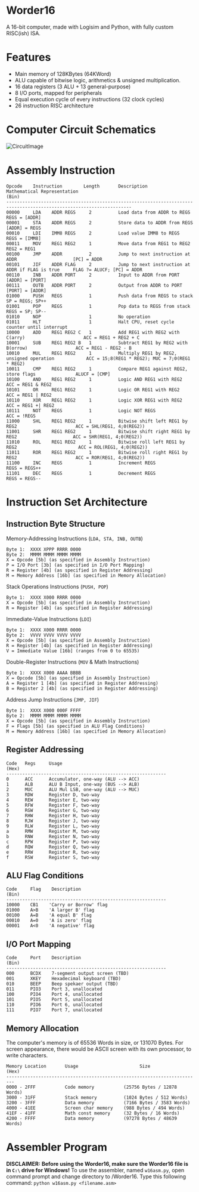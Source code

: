 # Worder16
A 16-bit computer, made with Logisim and Python, with fully custom RISC(ish) ISA.

# Features
- Main memory of 128KBytes (64KWord)
- ALU capable of bitwise logic, arithmetics & unsigned multiplication.
- 16 data registers (3 ALU + 13 general-purpose)
- 8 I/O ports, mapped for peripherals
- Equal execution cycle of every instructions (32 clock cycles)
- 26 instruction RISC architecture

# Computer Circuit Schematics
![CircuitImage](https://github.com/kemalabizar/Worder16/assets/73152134/62e61545-1b08-4f88-81af-1695c9c53730)

# Assembly Instruction
```
Opcode    Instruction        Length       Description                                          Mathematical Representation
(Bin)
---------------------------------------------------------------------------------------------------------------------
00000     LDA    ADDR REGS     2          Load data from ADDR to REGS                          REGS = [ADDR]      
00001     STA    ADDR REGS     2          Store data to ADDR from REGS                         [ADDR] = REGS
00010     LDI    IMM8 REGS     2          Load value IMM8 to REGS                              REGS = [IMM8]
00011     MOV    REG1 REG2     1          Move data from REG1 to REG2                          REG2 = REG1
00100     JMP    ADDR          2          Jump to next instruction at ADDR                     [PC] = ADDR
00101     JIF    ADDR FLAG     2          Jump to next instruction at ADDR if FLAG is true     FLAG ?= ALUCF; [PC] = ADDR
00110     INB    ADDR PORT     2          Input to ADDR from PORT                              [ADDR] = [PORT]
00111     OUTB   ADDR PORT     2          Output from ADDR to PORT                             [PORT] = [ADDR]
01000     PUSH   REGS          1          Push data from REGS to stack                         SP = REGS; SP++
01001     POP    REGS          1          Pop data to REGS from stack                          REGS = SP; SP--
01010     NOP                  1          No operation
01011     HLT                  1          Halt CPU, reset cycle counter until interrupt
10000     ADD    REG1 REG2 C   1          Add REG1 with REG2 with C(arry)                      ACC = REG1 + REG2 + C
10001     SUB    REG1 REG2 B   1          Subtract REG1 by REG2 with B(orrow)                  ACC = REG1 - REG2 - B
10010     MUL    REG1 REG2     1          Multiply REG1 by REG2, unsigned operation            ACC = 15;8(REG1 * REG2); MUC = 7;0(REG1 * REG2)
10011     CMP    REG1 REG2     1          Compare REG1 against REG2, store flags               ALUCF = [CMP]
10100     AND    REG1 REG2     1          Logic AND REG1 with REG2                             ACC = REG1 & REG2
10101     OR     REG1 REG2     1          Logic OR REG1 with REG2                              ACC = REG1 | REG2
10110     XOR    REG1 REG2     1          Logic XOR REG1 with REG2                             ACC = REG1 +| REG2
10111     NOT    REGS          1          Logic NOT REGS                                       ACC = !REGS
11000     SHL    REG1 REG2     1          Bitwise shift left REG1 by REG2                      ACC = SHL(REG1, 4;0(REG2))
11001     SHR    REG1 REG2     1          Bitwise shift right REG1 by REG2                     ACC = SHR(REG1, 4;0(REG2))
11010     ROL    REG1 REG2     1          Bitwise roll left REG1 by REG2                       ACC = ROL(REG1, 4;0(REG2))
11011     ROR    REG1 REG2     1          Bitwise roll right REG1 by REG2                      ACC = ROR(REG1, 4;0(REG2))
11100     INC    REGS          1          Increment REGS                                       REGS = REGS++
11101     DEC    REGS          1          Decrement REGS                                       REGS = REGS--
```

# Instruction Set Architecture
## Instruction Byte Structure
Memory-Addressing Instructions (`LDA, STA, INB, OUTB`)
```
Byte 1:  XXXX XPPP RRRR 0000
Byte 2:  MMMM MMMM MMMM MMMM
X = Opcode [5b] (as specified in Assembly Instruction)
P = I/O Port [3b] (as specified in I/O Port Mapping)
R = Register [4b] (as specified in Register Addressing)
M = Memory Address [16b] (as specified in Memory Allocation)
```
Stack Operations Instructions (`PUSH, POP`)
```
Byte 1:  XXXX X000 RRRR 0000
X = Opcode [5b] (as specified in Assembly Instruction)
R = Register [4b] (as specified in Register Addressing)
```
Immediate-Value Instructions (`LDI`)
```
Byte 1:  XXXX X000 RRRR 0000
Byte 2:  VVVV VVVV VVVV VVVV
X = Opcode [5b] (as specified in Assembly Instruction)
R = Register [4b] (as specified in Register Addressing)
V = Immediate Value [16b] (ranges from 0 to 65535)
```
Double-Register Instructions (`MOV` & Math Instructions)
```
Byte 1:  XXXX X000 AAAA BBBB
X = Opcode [5b] (as specified in Assembly Instruction)
A = Register 1 [4b] (as specified in Register Addressing)
B = Register 2 [4b] (as specified in Register Addressing)
```
Address Jump Instructions (`JMP, JIF`)
```
Byte 1:  XXXX X000 000F FFFF
Byte 2:  MMMM MMMM MMMM MMMM
X = Opcode [5b] (as specified in Assembly Instruction)
F = Flags [5b] (as specified in ALU Flag Conditions)
M = Memory Address [16b] (as specified in Memory Allocation)
```

## Register Addressing
```
Code   Regs     Usage
(Hex)
------------------------------------------------------------
0      ACC      Accumulator, one-way (ALU --> ACC)
1      ALB      ALU B Input, one-way (BUS --> ALB)
2      MUC      ALU Mul LSB, one-way (ALU --> MUC)
3      RDW      Register D, two-way
4      REW      Register E, two-way
5      RFW      Register F, two-way
6      RGW      Register G, two-way
7      RHW      Register H, two-way
8      RJW      Register J, two-way
9      RLW      Register L, two-way
a      RMW      Register M, two-way
b      RNW      Register N, two-way
c      RPW      Register P, two-way
d      RQW      Register Q, two-way
e      RRW      Register R, two-way
f      RSW      Register S, two-way
```
## ALU Flag Conditions
```
Code     Flag    Description
(Bin)
------------------------------------------------------------
10000    CB1    'Carry or Borrow' flag
01000    A>B    'A larger B' flag
00100    A=B    'A equal B' flag
00010    A=0    'A is zero' flag
00001    A<0    'A negative' flag
```
## I/O Port Mapping
```
Code     Port    Description
(Bin)
------------------------------------------------------------
000      BCDX    7-segment output screen (TBD)
001      XKEY    Hexadecimal keyboard (TBD)
010      BEEP    Beep spekaer output (TBD)
011      PIO3    Port 3, unallocated
100      PIO4    Port 4, unallocated
101      PIO5    Port 5, unallocated
110      PIO6    Port 6, unallocated
111      PIO7    Port 7, unallocated
```

## Memory Allocation
The computer's memory is of 65536 Words in size, or 131070 Bytes. For screen appearance,
there would be ASCII screen with its own processor, to write characters.
```
Memory Location       Usage                       Size
(Hex)
-------------------------------------------------------------------------
0000 - 2FFF           Code memory           (25756 Bytes / 12878 Words)
3000 - 31FF           Stack memory          (1024 Bytes / 512 Words)
3200 - 3FFF           Data memory           (7166 Bytes / 3583 Words)
4000 - 41EE           Screen char memory    (988 Bytes / 494 Words)
41EF - 41FF           Math const memory     (32 Bytes / 16 Words)
4200 - FFFF           Data memory           (97278 Bytes / 48639 Words)
```

# Assembler Program
**DISCLAIMER:** **Before using the Worder16, make sure the Worder16 file is in `C:\` drive for Windows!**
To use the assembler, named `w16asm.py`, open command prompt and change directory to /Worder16.
Type this following command: `python w16asm.py <filename.asm>`
